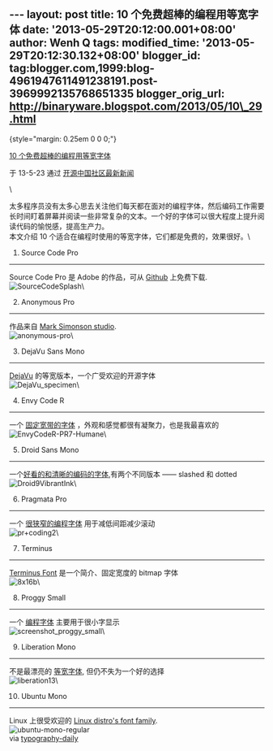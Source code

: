 --- layout: post title: 10 个免费超棒的编程用等宽字体 date:
'2013-05-29T20:12:00.001+08:00' author: Wenh Q tags: modified\_time:
'2013-05-29T20:12:30.132+08:00' blogger\_id:
tag:blogger.com,1999:blog-4961947611491238191.post-3969992135768651335
blogger\_orig\_url: http://binaryware.blogspot.com/2013/05/10\_29.html
---

 {style="margin: 0.25em 0 0 0;"}

[10
个免费超棒的编程用等宽字体](http://www.oschina.net/news/40762/10-great-free-monospaced-fonts-for-programming)

于 13-5-23 通过 [开源中国社区最新新闻](http://www.oschina.net/?from=rss)

\

太多程序员没有太多心思去关注他们每天都在面对的编程字体，然后编码工作需要长时间盯着屏幕并阅读一些非常复杂的文本。一个好的字体可以很大程度上提升阅读代码的愉悦感，提高生产力。\
本文介绍 10 个适合在编程时使用的等宽字体，它们都是免费的，效果很好。\

1. Source Code Pro
------------------

Source Code Pro 是 Adobe 的作品，可从
[Github](https://github.com/adobe/source-code-pro) 上免费下载.\
![SourceCodeSplash](http://static.oschina.net/uploads/img/201305/24071247_shbM.jpg)\

2. Anonymous Pro
----------------

作品来自 [Mark Simonson
studio](http://www.marksimonson.com/fonts/view/anonymous-pro).\
![anonymous-pro](http://static.oschina.net/uploads/img/201305/24071248_qE1V.jpg)\

3. DejaVu Sans Mono
-------------------

[DejaVu](http://dejavu-fonts.org/wiki/Main_Page)
的等宽版本，一个广受欢迎的开源字体\
![DejaVu\_specimen](http://static.oschina.net/uploads/img/201305/24071249_KedX.jpg)\

4. Envy Code R
--------------

一个
[固定宽带的字体](http://damieng.com/blog/2008/05/26/envy-code-r-preview-7-coding-font-released)
，外观和感觉都很有凝聚力，也是我最喜欢的\
![EnvyCodeR-PR7-Humane](http://static.oschina.net/uploads/img/201305/24071250_0Q0A.jpg)\

5. Droid Sans Mono
------------------

一个[好看的和清晰的编码的字体](http://damieng.com/blog/2007/11/14/droid-sans-mono-great-coding-font),有两个不同版本
—— slashed 和 dotted\
![Droid9VibrantInk](http://static.oschina.net/uploads/img/201305/24071251_8l6A.jpg)\

6. Pragmata Pro
---------------

一个
[很狭窄的编程字体](http://www.fsd.it/fonts/pragmatapro.htm#.UZpgmoVYpGF)
用于减低间距减少滚动\
![pr+coding2](http://static.oschina.net/uploads/img/201305/24071253_PWBw.jpg)\

7. Terminus
-----------

[Terminus Font](http://terminus-font.sourceforge.net/)
是一个简介、固定宽度的 bitmap 字体\
![8x16b](http://static.oschina.net/uploads/img/201305/24071254_WbFm.jpg)\

8. Proggy Small
---------------

一个 [编程字体](http://www.proggyfonts.com/index.php?menu=download)
主要用于很小字显示\
![screenshot\_proggy\_small](http://static.oschina.net/uploads/img/201305/24071255_fpo3.jpg)\

9. Liberation Mono
------------------

不是最漂亮的 [等宽字体](https://fedorahosted.org/liberation-fonts/),
但仍不失为一个好的选择\
![liberation13](http://static.oschina.net/uploads/img/201305/24071256_SGYh.jpg)\

10. Ubuntu Mono
---------------

Linux 上很受欢迎的 [Linux distro's font
family](http://font.ubuntu.com/).\
![ubuntu-mono-regular](http://static.oschina.net/uploads/img/201305/24071256_k9OQ.jpg)\
via
[typography-daily](http://typography-daily.com/blog/2013/05/22/10-great-free-monospaced-fonts-for-programming/)
